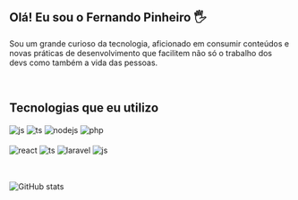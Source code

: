 ## Olá! Eu sou o Fernando Pinheiro 🖐️

Sou um grande curioso da tecnologia, aficionado em consumir conteúdos e novas práticas de desenvolvimento que facilitem não só o trabalho dos devs como também a vida das pessoas.

<br/>

## Tecnologias que eu utilizo

<div style="display: inline_block">
  <img align="center" alt="js" src="https://img.shields.io/badge/JavaScript-F7DF1E?style=for-the-badge&logo=javascript&logoColor=black" />
  <img align="center" alt="ts" src="https://img.shields.io/badge/TypeScript-007ACC?style=for-the-badge&logo=typescript&logoColor=white" />
  <img align="center" alt="nodejs" src="https://img.shields.io/badge/Node.js-43853D?style=for-the-badge&logo=node.js&logoColor=white" />
  <img align="center" alt="php" src="https://img.shields.io/badge/Php-777bb3?style=for-the-badge&logo=php&logoColor=white" />
</div>
<br/>
<div style="display: inline_block">
  <img align="center" alt="react" src="https://img.shields.io/badge/React-20232A?style=for-the-badge&logo=react&logoColor=61DAFB" />
  <img align="center" alt="ts" src="https://img.shields.io/badge/NestJS-d5214a?style=for-the-badge&logo=nestjs&logoColor=white" />
  <img align="center" alt="laravel" src="https://img.shields.io/badge/Laravel-e4392c?style=for-the-badge&logo=laravel&logoColor=white" />
  <img align="center" alt="js" src="https://img.shields.io/badge/Docker-FFFFFF?style=for-the-badge&logo=docker&logoColor=2392e6" />
</div>
<br/>
<br/>

![GitHub stats](https://github-readme-stats.vercel.app/api?username=fernandoigor&show_icons=true&theme=dark&count_private=true)
